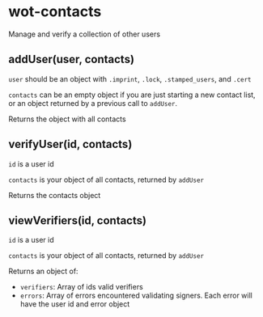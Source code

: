 # wot-contacts

Manage and verify a collection of other users

## addUser(user, contacts)

`user` should be an object with `.imprint`, `.lock`, `.stamped_users`, and `.cert`

`contacts` can be an empty object if you are just starting a new contact list, or an object returned by a previous call to `addUser`.

Returns the object with all contacts

## verifyUser(id, contacts)

`id` is a user id

`contacts` is your object of all contacts, returned by `addUser`

Returns the contacts object

## viewVerifiers(id, contacts)

`id` is a user id

`contacts` is your object of all contacts, returned by `addUser`

Returns an object of:
* `verifiers`: Array of ids valid verifiers
* `errors`: Array of errors encountered validating signers. Each error will have the user id and error object
